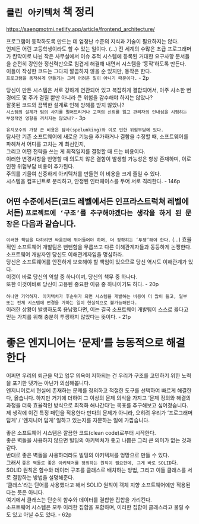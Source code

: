 # `클린 아키텍처` 책 정리

https://saengmotmi.netlify.app/article/frontend_architecture/

프로그램이 동작하도록 만드는 데 엄청난 수준의 지식과 기술이 필요하지는 않다.  
언제든 어린 고등학생이라도 할 수 있는 일이다. (…) 전 세계의 수많은 초급 프로그래머가 칸막이로 나뉜 작은 사무실에서 이슈 추적 시스템에 등록된 거대한 요구사항 문서들을 순전히 강인한 정신력만으로 힘겹게 해결해 내면서 시스템을 ‘동작’하도록 만든다.  
이들이 작성한 코드는 그다지 깔끔하지 않을 순 있지만, 동작은 한다.  
`프로그램을 동작하게 만들기는 그리 어려운 일이 아니기 때문이다.` - 2p

당신이 만든 시스템은 서로 강하게 연관되어 있고 복잡하게 결합되어서, 아주 사소한 변경에도 몇 주가 걸릴 뿐만 아니라 큰 위험을 감수해야 하지는 않았나?  
잘못된 코드와 끔찍한 설계로 인해 방해를 받지 않았나?  
`시스템의 설계가 팀의 사기를 떨어뜨리거나 고객의 신뢰를 잃고 관리자의 인내심을 시험하는 부정적인 영향을 끼치지는 않았나?` - 3p

`유지보수의 가장 큰 비용은 탐사(spelunking)와 이로 인한 위험부담에 있다.`  
탐사란 기존 소프트웨어에 새로운 기능을 추가하거나 결함을 수정할 때, 소프트웨어를 파헤쳐서 어디를 고치는 게 최선인지,  
그리고 어떤 전략을 쓰는 게 최적일지를 결정할 때 드는 비용이다.  
이러한 변경사항을 반영할 때 의도치 않은 결함이 발생할 가능성은 항상 존재하며, 이로 인한 위험부담 비용이 추가된다.  
주의를 기울여 신중하게 아키텍처를 만들면 이 비용을 크게 줄일 수 있다.  
시스템을 컴포넌트로 분리하고, 안정된 인터페이스를 두어 서로 격리한다. - 146p

## 어떤 수준에서든(코드 레벨에서든 인프라스트럭쳐 레벨에서든) `프로젝트에 ‘구조’를 추구해야겠다는 생각을 하게 된 문장`은 다음과 같습니다.

`이러한 책임을 다하려면 싸움판에 뛰어들어야 하며, 더 정확히는 ‘투쟁’해야 한다.` (…) 효율적인 소프트웨어 개발팀은 뻔뻔함을 무릅쓰고 다른 이해관계자들과 동등하게 논쟁한다.  
소프트웨어 개발자인 당신도 이해관계자임을 명심하라.  
당신은 소프트웨어를 안전하게 보호해야 할 책임이 있으므로 당신 역시도 이해관계가 있다.  
이것이 바로 당신의 역할 중 하나이며, 당신의 책무 중 하나다.  
또한 이것이바로 당신이 고용된 중요한 이유 중 하나이기도 하다. - 20p

`하나만 기억하자. 아키텍처가 후순위가 되면 시스템을 개발하는 비용이 더 많이 들고, 일부 또는 전체 시스템에 변경을 가하는 일이 현실적으로 불가능해진다.`  
이러한 상황이 발생하도록 용납했다면, 이는 결국 소프트웨어 개발팀이 스스로 옳다고 믿는 가치를 위해 충분히 투쟁하지 않았다는 뜻이다. - 21p

# 좋은 엔지니어는 ‘문제’를 능동적으로 해결한다

어쩌면 우리의 퇴근을 막고 업무 의욕이 저하되는 건 우리가 구조를 고민하기 위한 노력을 포기한 댓가는 아닌가 의심해봅니다.  
엔지니어로서 현실에 존재하는 문제를 정의하고 적절한 도구를 선택하여 빠르게 해결한다, 옳습니다. 하지만 거기에 더하여 그 이상의 문제 의식을 가지고 ‘문제 정의와 해결의 과정을 더욱 효율적인 방식으로 최적화 해나간다’는 목표를 추구해보고 싶어졌습니다.  
제 생각에 이건 특정 패턴을 적용한다 만다의 문제가 아니라, 오히려 우리가 ‘프로그래머 답게’ / ‘엔지니어 답게’ 일하고 있는지를 자문하는 일에 가깝습니다.

좋은 소프트웨어 시스템은 깔끔한 코드(clean code)로부터 시작한다.  
좋은 벽돌을 사용하지 않으면 빌딩의 아키텍처가 좋고 나쁨은 그리 큰 의미가 없는 것과 같다.  
반대로 좋은 벽돌을 사용하더라도 빌딩의 아키텍처를 엉망으로 만들 수 있다.  
그래서 `좋은 벽돌로 좋은 아키텍처를 정의하는 원칙이 필요한데, 그게 바로 SOLID`다.  
SOLID 원칙은 함수와 데이터 구조를 클래스로 배치하는 방법, 그리고 이들 클래스를 서로 결합하는 방법을 설명해준다.  
‘클래스’라는 단어를 사용했다고 해서 SOLID 원칙이 객체 지향 소프트웨어에만 적용된다는 뜻은 아니다.  
여기에서 클래스는 단순히 함수와 데이터를 결합한 집합을 가리킨다.  
소프트웨어 시스템은 모두 이러한 집합을 포함하며, 이러한 집합이 클래스라고 불릴 수도 있고 아닐 수도 있다. - 62p
